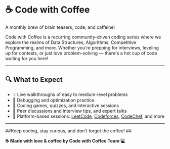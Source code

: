 # ☕ Code with Coffee

A monthly brew of brain teasers, code, and caffeine!

Code with Coffee is a recurring community-driven coding series where we explore the realms of Data Structures, Algorithms, Competitive Programming, and more.
Whether you're prepping for interviews, leveling up for contests, or just love problem-solving — there's a hot cup of code waiting for you here!

---

## 🔍 What to Expect
- 💡 Live walkthroughs of easy to medium-level problems
- 🧪 Debugging and optimization practice
- 🎲 Coding games, quizzes, and interactive sessions
- 💬 Peer discussions and interview tips, and expert talks
- 🔁 Platform-based sessions: [LeetCode](https://leetcode.com/), [Codeforces](https://codeforces.com/), [CodeChef](https://www.codechef.com/), and more

---

##Keep coding, stay curious, and don’t forget the coffee! ##

**☕ Made with love & coffee by Code with Coffee Team 💻**
